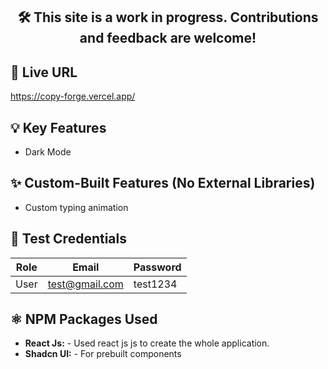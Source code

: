<h2 align="center"><strong>🛠️ This site is a work in progress. Contributions and feedback are welcome!</strong></h2>

## 🔗 Live URL

https://copy-forge.vercel.app/

## 💡 Key Features

- Dark Mode

## ✨ Custom-Built Features (No External Libraries)

- Custom typing animation

## 🧪 Test Credentials

| Role | Email          | Password |
| ---- | -------------- | -------- |
| User | test@gmail.com | test1234 |

## ⚛️ NPM Packages Used

- **React Js:** - Used react js js to create the whole application.
- **Shadcn UI:** - For prebuilt components
